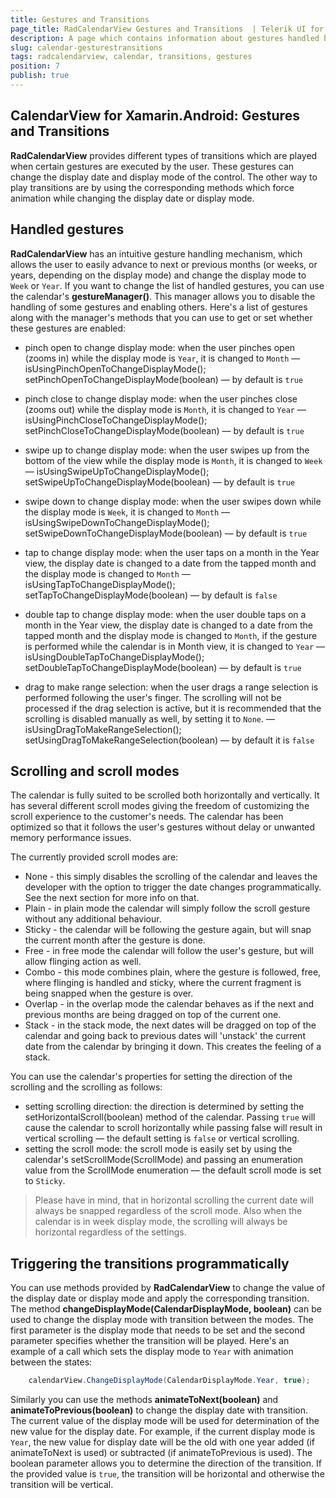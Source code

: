 ```yaml
---
title: Gestures and Transitions
page_title: RadCalendarView Gestures and Transitions  | Telerik UI for Xamarin.Android Documentation
description: A page which contains information about gestures handled by RadCalendarView for Android. The article also explains how to animate the changes in the display date and display mode.
slug: calendar-gesturestransitions
tags: radcalendarview, calendar, transitions, gestures
position: 7
publish: true
---
```


## CalendarView for Xamarin.Android: Gestures and Transitions

**RadCalendarView** provides different types of transitions which are played when certain gestures are executed by the user.
These gestures can change the display date and display mode of the control. The other way to play transitions are by using the corresponding methods which force animation while changing the display date or display mode.

## Handled gestures

**RadCalendarView** has an intuitive gesture handling mechanism, which allows the user to easily advance to next or previous months (or weeks, or years, depending on the display mode) and change the display mode to `Week` or `Year`.
If you want to change the list of handled gestures, you can use the calendar's **gestureManager()**. This manager allows you to disable the handling of some gestures and enabling others. Here's a list of gestures along with the
manager's methods that you can use to get or set whether these gestures are enabled:
 
 * pinch open to change display mode: when the user pinches open (zooms in) while the display mode is `Year`, it is changed to `Month` &mdash; isUsingPinchOpenToChangeDisplayMode(); setPinchOpenToChangeDisplayMode(boolean) &mdash; by default is `true`
 * pinch close to change display mode: when the user pinches close (zooms out) while the display mode is `Month`, it is changed to `Year` &mdash; isUsingPinchCloseToChangeDisplayMode(); setPinchCloseToChangeDisplayMode(boolean) &mdash; by default is `true`

 * swipe up to change display mode: when the user swipes up from the bottom of the view while the display mode is `Month`, it is changed to `Week` &mdash; isUsingSwipeUpToChangeDisplayMode(); setSwipeUpToChangeDisplayMode(boolean) &mdash; by default is `true`
 * swipe down to change display mode: when the user swipes down while the display mode is `Week`, it is changed to `Month` &mdash; isUsingSwipeDownToChangeDisplayMode(); setSwipeDownToChangeDisplayMode(boolean) &mdash; by default is `true`

 * tap to change display mode: when the user taps on a month in the Year view, the display date is changed to a date from the tapped month and the display mode is changed to `Month` &mdash; isUsingTapToChangeDisplayMode(); setTapToChangeDisplayMode(boolean) &mdash; by default is `false`
 * double tap to change display mode: when the user double taps on a month in the Year view, the display date is changed to a date from the tapped month and the display mode is changed to `Month`, if the gesture is performed while the calendar is in Month view, it is changed to `Year` &mdash; isUsingDoubleTapToChangeDisplayMode(); setDoubleTapToChangeDisplayMode(boolean) &mdash; by default is `true`
 * drag to make range selection: when the user drags a range selection is performed following the user's finger. The scrolling will not be processed if the drag selection is active, but it is recommended that the scrolling is disabled manually as well, by setting it to `None`. &mdash; isUsingDragToMakeRangeSelection(); setUsingDragToMakeRangeSelection(boolean) &mdash; by default it is `false`

## Scrolling and scroll modes
The calendar is fully suited to be scrolled both horizontally and vertically. It has several different scroll modes giving the freedom of customizing the scroll experience to the customer's needs. The calendar has been optimized so that it follows the user's gestures without delay or 
unwanted memory performance issues.

The currently provided scroll modes are:

 * None - this simply disables the scrolling of the calendar and leaves the developer with the option to trigger the date changes programmatically. See the next section for more info on that.
 * Plain - in plain mode the calendar will simply follow the scroll gesture without any additional behaviour.
 * Sticky - the calendar will be following the gesture again, but will snap the current month after the gesture is done.
 * Free - in free mode the calendar will follow the user's gesture, but will allow flinging action as well.
 * Combo - this mode combines plain, where the gesture is followed, free, where flinging is handled and sticky, where the current fragment is being snapped when the gesture is over.
 * Overlap - in the overlap mode the calendar behaves as if the next and previous months are being dragged on top of the current one.
 * Stack - in the stack mode, the next dates will be dragged on top of the calendar and going back to previous dates will 'unstack' the current date from the calendar by bringing it down. This creates the feeling of a stack.
 
You can use the calendar's properties for setting the direction of the scrolling and the scrolling as follows:

* setting scrolling direction: the direction is determined by setting the setHorizontalScroll(boolean) method of the calendar. Passing `true` will cause the calendar to scroll horizontally while passing false will result in vertical scrolling &mdash; the default setting is `false` or vertical scrolling.
* setting the scroll mode: the scroll mode is easily set by using the calendar's setScrollMode(ScrollMode) and passing an enumeration value from the ScrollMode enumeration &mdash; the default scroll mode is set to `Sticky`.

> Please have in mind, that in horizontal scrolling the current date will always be snapped regardless of the scroll mode. Also when the calendar is in week display mode, the scrolling will always be horizontal regardless of the settings.
 
## Triggering the transitions programmatically

You can use methods provided by **RadCalendarView** to change the value of the display date or display mode and apply the corresponding transition. The method **changeDisplayMode(CalendarDisplayMode, boolean)** can be used
to change the display mode with transition between the modes. The first parameter is the display mode that needs to be set and the second parameter specifies whether the transition will be played. Here's an example of
a call which sets the display mode to `Year` with animation between the states:


```C#
	calendarView.ChangeDisplayMode(CalendarDisplayMode.Year, true);
```

Similarly you can use the methods **animateToNext(boolean)** and **animateToPrevious(boolean)** to change the display date with transition. The current value of the display mode will be used for determination of the new value
for the display date. For example, if the current display mode is `Year`, the new value for display date will be the old with one year added (if animateToNext is used) or subtracted (if animateToPrevious is used). The boolean
parameter allows you to determine the direction of the transition. If the provided value is `true`, the transition will be horizontal and otherwise the transition will be vertical.
